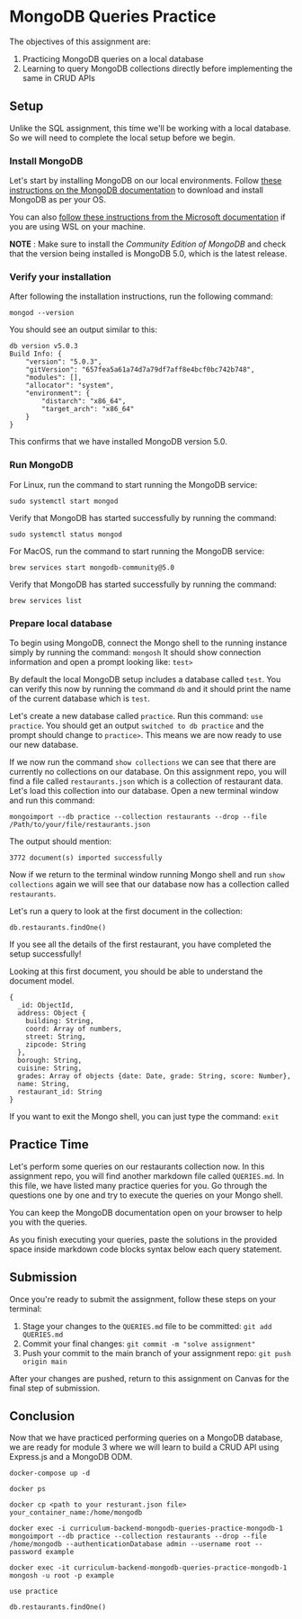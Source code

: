 # MongoDB Queries Practice

The objectives of this assignment are:

1. Practicing MongoDB queries on a local database
2. Learning to query MongoDB collections directly before implementing the same in CRUD APIs

## Setup

Unlike the SQL assignment, this time we'll be working with a local database. So we will need to complete the local setup before we begin.

### Install MongoDB

Let's start by installing MongoDB on our local environments. Follow [these instructions on the MongoDB documentation](https://docs.mongodb.com/manual/installation/) to download and install MongoDB as per your OS.

You can also [follow these instructions from the Microsoft documentation](https://docs.microsoft.com/en-us/windows/wsl/tutorials/wsl-database) if you are using WSL on your machine.

**NOTE** : Make sure to install the _Community Edition of MongoDB_ and check that the version being installed is MongoDB 5.0, which is the latest release.

### Verify your installation

After following the installation instructions, run the following command:

```
mongod --version
```

You should see an output similar to this:

```
db version v5.0.3
Build Info: {
    "version": "5.0.3",
    "gitVersion": "657fea5a61a74d7a79df7aff8e4bcf0bc742b748",
    "modules": [],
    "allocator": "system",
    "environment": {
        "distarch": "x86_64",
        "target_arch": "x86_64"
    }
}
```

This confirms that we have installed MongoDB version 5.0.

### Run MongoDB

For Linux, run the command to start running the MongoDB service:

```
sudo systemctl start mongod
```

Verify that MongoDB has started successfully by running the command:

```
sudo systemctl status mongod
```

For MacOS, run the command to start running the MongoDB service:

```
brew services start mongodb-community@5.0
```

Verify that MongoDB has started successfully by running the command:

```
brew services list
```

### Prepare local database

To begin using MongoDB, connect the Mongo shell to the running instance simply by running the command: `mongosh`
It should show connection information and open a prompt looking like: `test>`

By default the local MongoDB setup includes a database called `test`. You can verify this now by running the command `db` and it should print the name of the current database which is `test`.

Let's create a new database called `practice`. Run this command: `use practice`. You should get an output `switched to db practice` and the prompt should change to `practice>`. This means we are now ready to use our new database.

If we now run the command `show collections` we can see that there are currently no collections on our database. On this assignment repo, you will find a file called `restaurants.json` which is a collection of restaurant data. Let's load this collection into our database. Open a new terminal window and run this command:

```
mongoimport --db practice --collection restaurants --drop --file /Path/to/your/file/restaurants.json
```

The output should mention:

```
3772 document(s) imported successfully
```

Now if we return to the terminal window running Mongo shell and run `show collections` again we will see that our database now has a collection called `restaurants`.

Let's run a query to look at the first document in the collection:

```
db.restaurants.findOne()
```

If you see all the details of the first restaurant, you have completed the setup successfully!

Looking at this first document, you should be able to understand the document model.

```
{
  _id: ObjectId,
  address: Object {
    building: String,
    coord: Array of numbers,
    street: String,
    zipcode: String
  },
  borough: String,
  cuisine: String,
  grades: Array of objects {date: Date, grade: String, score: Number},
  name: String,
  restaurant_id: String
}
```

If you want to exit the Mongo shell, you can just type the command: `exit`

## Practice Time

Let's perform some queries on our restaurants collection now. In this assignment repo, you will find another markdown file called `QUERIES.md`. In this file, we have listed many practice queries for you. Go through the questions one by one and try to execute the queries on your Mongo shell.

You can keep the MongoDB documentation open on your browser to help you with the queries.

As you finish executing your queries, paste the solutions in the provided space inside markdown code blocks syntax below each query statement.

## Submission

Once you're ready to submit the assignment, follow these steps on your terminal:

1. Stage your changes to the `QUERIES.md` file to be committed: `git add QUERIES.md`
2. Commit your final changes: `git commit -m "solve assignment"`
3. Push your commit to the main branch of your assignment repo: `git push origin main`

After your changes are pushed, return to this assignment on Canvas for the final step of submission.

## Conclusion

Now that we have practiced performing queries on a MongoDB database, we are ready for module 3 where we will learn to build a CRUD API using Express.js and a MongoDB ODM.

```
docker-compose up -d

docker ps

docker cp <path to your resturant.json file> your_container_name:/home/mongodb

docker exec -i curriculum-backend-mongodb-queries-practice-mongodb-1 mongoimport --db practice --collection restaurants --drop --file /home/mongodb --authenticationDatabase admin --username root --password example

docker exec -it curriculum-backend-mongodb-queries-practice-mongodb-1 mongosh -u root -p example

use practice

db.restaurants.findOne()
```
